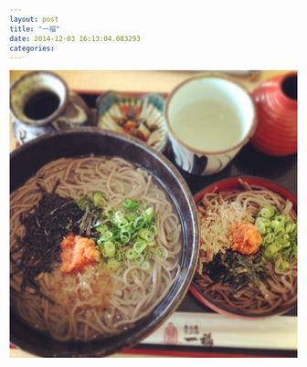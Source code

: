 ```yaml
---
layout: post
title: "一福"
date: 2014-12-03 16:13:04.083293
categories: 
---
```


![一福](/assets/images/201407/10520147_1530224663864175_476163168_n.jpg)


